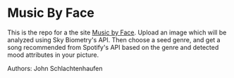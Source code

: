 # Music By Face
This is the repo for a the site [Music by Face](musicbyface.surge.sh). Upload an image which will be analyzed using Sky Biometry's API. Then choose a seed genre, and get a song recommended from Spotify's API based on the genre and detected mood attributes in your picture.

Authors: John Schlachtenhaufen